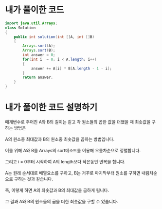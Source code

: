 # 내가 풀이한 코드
```java
import java.util.Arrays;
class Solution
{
    public int solution(int []A, int []B)
    {
        Arrays.sort(A);
        Arrays.sort(B);
        int answer = 0;
        for(int i  = 0; i < A.length; i++)
        {
            answer += A[i] * B[A.length - 1 - i];
        }
        return answer;
    }
}
```

# 내가 풀이한 코드 설명하기
매개변수로 주어진 A와 B의 길이는 같고 각 원소들의 곱한 값을 더했을 때 최솟값을 구하는 방법은<br><br>
A의 원소중 최대값과 B의 원소중 최솟값을 곱하는 방법입니다.<br><br>
이를 위해 A와 B를 Arrays의 sort메소드를 이용해 오름차순으로 정렬합니다.<br><br>
그리고 i = 0부터 시작하여 A의 length보다 작은동안 반복을 합니다.<br><br>
A는 원래 순서대로 배열요소를 구하고, B는 거꾸로 마지막부터 원소를 구하면 내림차순으로 구하는 것과 같습니다.<br><br>
즉, 이렇게 하면 A의 최솟값과 B의 최대값을 곱하게 됩니다.<br><br>
그 결과 A와 B의 원소들의 곱을 더한 최솟값을 구할 수 있습니다.
